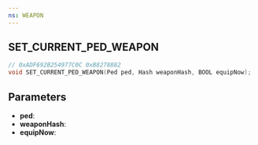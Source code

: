```yaml
---
ns: WEAPON
---
```

## SET_CURRENT_PED_WEAPON

```c
// 0xADF692B254977C0C 0xB8278882
void SET_CURRENT_PED_WEAPON(Ped ped, Hash weaponHash, BOOL equipNow);
```


## Parameters
* **ped**: 
* **weaponHash**: 
* **equipNow**: 

